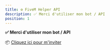 ```yaml
---
title: ⚙️ FiveM Helper API
description: ✅ Merci d'utiliser mon bot / API
position: 1
---
```


**✅ Merci d'utiliser mon bot / API**

📦 [Cliquez ici pour m'inviter](https://discord.com/oauth2/authorize?client_id=1208435537761796196)